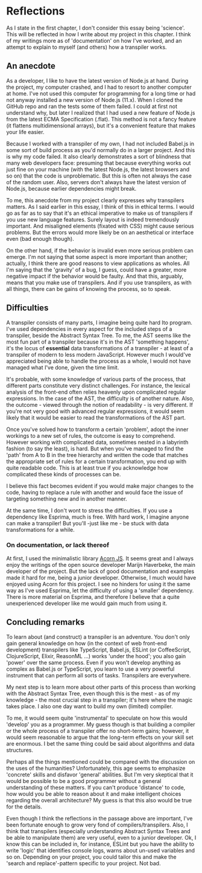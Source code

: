 # Reflections

As I state in the first chapter, I don't consider this essay being
'science'. This will be reflected in how I write about my project in
this chapter. I think of my writings more as of 'documentation' on
how I've worked, and an attempt to explain to myself (and others) how
a transpiler works.


## An anecdote

As a developer, I like to have the latest version of Node.js at hand. 
During the project, my computer crashed, and I had to resort to another 
computer at home. I've not used this computer for programming for a 
long time or had not anyway installed a new version of Node.js (11.x). 
When I cloned the GitHub repo and ran the tests some of them failed. I 
could at first not understand why, but later I realized that I had used 
a new feature of Node.js from the latest ECMA Specification (.flat). 
This method is not a fancy feature (it flattens multidimensional arrays), 
but it's a convenient feature that makes your life easier.

Because I worked with a transpiler of my own, I had not included Babel.js 
in some sort of build process as you'd normally do in a larger project. 
And this is why my code failed. It also clearly demonstrates a sort of 
blindness that many web developers face: presuming that because everything 
works out just fine on your machine (with the latest Node.js, the latest 
browsers and so on) that the code is unproblematic. But this is often not 
always the case of the random user. Also, servers don't always have the 
latest version of Node.js, because earlier dependencies might break.

To me, this anecdote from my project clearly expresses why transpilers 
matters. As I said earlier in this essay, I think of this in ethical terms. 
I would go as far as to say that it's an ethical imperative to make us of 
transpilers if you use new language features. Surely layout is indeed 
tremendously important. And misaligned elements (fixated with CSS) might 
cause serious problems. But the errors would more likely be on an 
aesthetical or interface even (bad enough though). 

On the other hand, if the behavior is invalid even more serious 
problem can emerge. I'm not saying that some aspect is more important 
than another; actually, I think there are good reasons to view 
applications as wholes. All I'm saying that the 'gravity' of a bug, 
I guess, could have a greater, more negative impact if the behavior 
would be faulty. And that this, arguably, means that you make use of 
transpilers. And if you use transpilers, as with all things, there 
can be gains of knowing the process, so to speak.


## Difficulties

A transpiler consists of many parts, I imagine being quite hard Ito 
program. I've used dependencies in every aspect for the included 
steps of a transpiler, beside the Abstract Syntax Tree. To me, the AST 
seems like the most fun part of a transpiler because it's in the 
AST 'something happens', it's the locus of **essential** data 
transformations of a transpiler - at least of a transpiler of modern 
to less modern JavaScript. However much I would've appreciated being 
able to handle the process as a whole, I would not have managed what 
I've done, given the time limit.

It's probable, with some knowledge of various parts of the process, 
that different parts constitute very distinct challenges. For instance, 
the lexical analysis of the front-end often relies heavenly upon 
complicated regular expressions. In the case of the AST, the 
difficulty is of another nature. Also, the outcome - viewed 
through the notion of readability - is very different. If you're 
not very good with advanced regular expressions, it would seem 
likely that it would be easier to read the transformations of 
the AST part.

Once you've solved how to transform a certain 'problem', adopt the 
inner workings to a new set of rules, the outcome is easy 
to comprehend. However working with complicated data, sometimes 
nested in a labyrinth fashion (to say the least), is hard. But when 
you've managed to find the 'path' from A to B in the tree hierarchy 
and written the code that matches the appropriate set of rules for 
a certain transformation, you end up with quite readable code. This 
is at least true if you acknowledge how complicated these 
kinds of processes can be. 

I believe this fact becomes evident if you would make major 
changes to the code, having to replace a rule with another and would 
face the issue of targeting something new and in another manner.

At the same time, I don't wont to stress the difficulties. If you use 
a dependency like Esprima,  much is free. With hard work, I imagine anyone 
can make a transpiler! But you'll -just like me - be stuck with 
data transformations for a while.


### On documentation, or lack thereof
At first, I used the minimalistic library [Acorn JS](https://github.com/acornjs/acorn). 
It seems great and I always enjoy the writings of the open source developer 
Marijn Haverbeke, the main developer of the project. But the lack of good 
documentation and examples made it hard for me, being a junior developer. 
Otherwise, I much would have enjoyed using Acorn for this project. I see no 
hinders for using it the same way as I've used Esprima, let the difficulty 
of using a 'smaller' dependency. There is more material on Esprima, and 
therefore I believe that a quite unexperienced developer like me 
would gain much from using it. 


## Concluding remarks
To learn about (and construct) a transpiler is an adventure. You don't 
only gain general knowledge on how (in the context of web front-end 
development) transpilers like TypeScript, Babel.js, ESLint (or CoffeeScript, 
ClojureScript, Elixir, ReasonML ...) works 'under the hood'; you also 
gain 'power' over the same process. Even if you won't develop anything 
as complex as Babel.js or TypeScript, you learn to use a very powerful 
instrument that can perform all sorts of tasks. Transpilers are everywhere.

My next step is to learn more about other parts of this process than working 
with the Abstract Syntax Tree, even though this is the mest - as of my 
knowledge - the most crucial step in a transpiler; it's here where the 
magic takes place. I also one day want to build my own (limited) compiler.

To me, it would seem quite 'instrumental' to speculate on how this would 'develop' you 
as a programmer. My guess though is that building a compiler or the whole 
process of a transpiler offer no short-term gains; however, it would 
seem reasonable to argue that the long-term effects on your skill set 
are enormous. I bet the same thing could be said about algorithms and 
data structures. 

Perhaps all the things mentioned could be compared with the discussion on 
the uses of the humanities? Unfortunately, this age seems to emphasize 'concrete' 
skills and disfavor 'general' abilities. But I'm very skeptical that it would 
be possible to be a good programmer without a general understanding of 
these matters. If you can't produce 'distance' to code, how would you be 
able to reason about it and make intelligent choices regarding the overall 
architecture? My guess is that this also would be true for the details.

Even though I think the reflections in the passage above are important, I've been 
fortunate enough to grow very fond of compilers/transpilers. Also, I think 
that transpilers (especially understanding Abstract Syntax Trees and be able to 
manipulate them) are very useful, even to a junior developer. Ok, I know this 
can be included in, for instance, ESLint but you have the ability to 
write 'logic' that identifies console logs, warns about un-used variables 
and so on. Depending on your project, you could tailor this and make 
the 'search and replace'-pattern specific to your project. Not bad.



